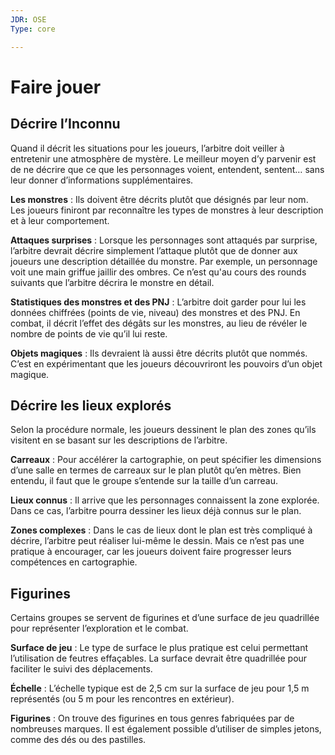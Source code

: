 ```yaml
---
JDR: OSE
Type: core

---
```

# Faire jouer


## Décrire l’Inconnu

Quand il décrit les situations pour les joueurs, l’arbitre doit veiller à entretenir une atmosphère de mystère. Le meilleur moyen d’y parvenir est de ne décrire que ce que les personnages voient, entendent, sentent… sans leur donner d’informations supplémentaires.

**Les monstres** : Ils doivent être décrits plutôt que désignés par leur nom. Les joueurs finiront par reconnaître les types de monstres à leur description et à leur comportement.

**Attaques surprises** : Lorsque les personnages sont attaqués par surprise, l’arbitre devrait décrire simplement l’attaque plutôt que de donner aux joueurs une description détaillée du monstre. Par exemple, un personnage voit une main griffue jaillir des ombres. Ce n’est qu'au cours des rounds suivants que l’arbitre décrira le monstre en détail.

**Statistiques des monstres et des PNJ** : L’arbitre doit garder pour lui les données chiffrées (points de vie, niveau) des monstres et des PNJ. En combat, il décrit l’effet des dégâts sur les monstres, au lieu de révéler le nombre de points de vie qu’il lui reste.

**Objets magiques** : Ils devraient là aussi être décrits plutôt que nommés. C’est en expérimentant que les joueurs découvriront les pouvoirs d’un objet magique.

## Décrire les lieux explorés

Selon la procédure normale, les joueurs dessinent le plan des zones qu’ils visitent en se basant sur les descriptions de l’arbitre.

**Carreaux** : Pour accélérer la cartographie, on peut spécifier les dimensions d’une salle en termes de carreaux sur le plan plutôt qu’en mètres. Bien entendu, il faut que le groupe s’entende sur la taille d’un carreau.

**Lieux connus** : Il arrive que les personnages connaissent la zone explorée. Dans ce cas, l’arbitre pourra dessiner les lieux déjà connus sur le plan.

**Zones complexes** : Dans le cas de lieux dont le plan est très compliqué à décrire, l’arbitre peut réaliser lui-même le dessin. Mais ce n’est pas une pratique à encourager, car les joueurs doivent faire progresser leurs compétences en cartographie.

## Figurines

Certains groupes se servent de figurines et d’une surface de jeu quadrillée pour représenter l’exploration et le combat.

**Surface de jeu** : Le type de surface le plus pratique est celui permettant l’utilisation de feutres effaçables. La surface devrait être quadrillée pour faciliter le suivi des déplacements.

**Échelle** : L’échelle typique est de 2,5 cm sur la surface de jeu pour 1,5 m représentés (ou 5 m pour les rencontres en extérieur).

**Figurines** : On trouve des figurines en tous genres fabriquées par de nombreuses marques. Il est également possible d’utiliser de simples jetons, comme des dés ou des pastilles.